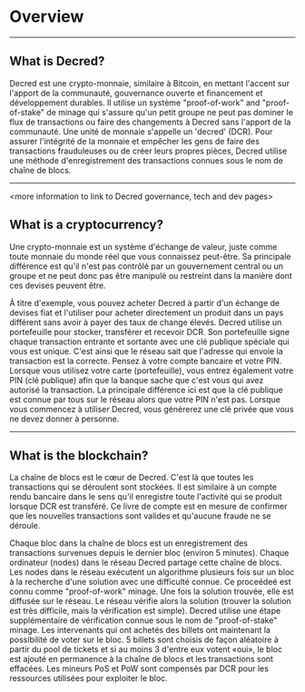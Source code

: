 # **Overview**

---

## <i class="fa icon-decred_symbol"></i> **What is Decred?**
Decred est une crypto-monnaie, similaire à Bitcoin, en mettant l'accent sur l'apport de la communauté, gouvernance ouverte et financement et développement durables. Il utilise un système "proof-of-work" and "proof-of-stake" de minage qui s'assure qu'un petit groupe ne peut pas dominer le flux de transactions ou faire des changements à Decred sans l'apport de la communauté. Une unité de monnaie s'appelle un 'decred' (DCR). Pour assurer l'intégrité de la monnaie et empêcher les gens de faire des transactions frauduleuses ou de créer leurs propres pièces, Decred utilise une méthode d'enregistrement des transactions connues sous le nom de chaîne de blocs.

---

<more information to link to Decred governance, tech and dev pages>

## <i class="fa icon-cryptocurrency fa-lg"></i> **What is a cryptocurrency?**
Une crypto-monnaie est un système d'échange de valeur, juste comme toute monnaie du monde réel que vous connaissez peut-être. Sa principale différence est qu'il n'est pas contrôlé par un gouvernement central ou un groupe et ne peut donc pas être manipulé ou restreint dans la manière dont ces devises peuvent être.

À titre d'exemple, vous pouvez acheter Decred à partir d'un échange de devises fiat et l'utiliser pour acheter directement un produit dans un pays différent sans avoir à payer des taux de change élevés.
Decred utilise un portefeuille pour stocker, transférer et recevoir DCR. Son portefeuille signe chaque transaction entrante et sortante avec une clé publique spéciale qui vous est unique. C'est ainsi que le réseau sait que l'adresse qui envoie la transaction est la correcte. Pensez à votre compte bancaire et votre PIN. Lorsque vous utilisez votre carte (portefeuille), vous entrez également votre PIN (clé publique) afin que la banque sache que c'est vous qui avez autorisé la transaction. La principale différence ici est que la clé publique est connue par tous sur le réseau alors que votre PIN n'est pas. Lorsque vous commencez à utiliser Decred, vous générerez une clé privée que vous ne devez donner à personne.

---

## <i class="fa icon-block fa-lg"></i> **What is the blockchain?**
La chaîne de blocs est le cœur de Decred. C'est là que toutes les transactions qui se déroulent sont stockées. Il est similaire à un compte rendu bancaire dans le sens qu'il enregistre toute l'activité qui se produit lorsque DCR est transféré. Ce livre de compte est en mesure de confirmer que les nouvelles transactions sont valides et qu'aucune fraude ne se déroule.

Chaque bloc dans la chaîne de blocs est un enregistrement des transactions survenues depuis le dernier bloc (environ 5 minutes). Chaque ordinateur (nodes) dans le réseau Decred partage cette chaîne de blocs. Les nodes dans le réseau exécutent un algorithme plusieurs fois sur un bloc à la recherche d'une solution avec une difficulté connue. Ce proceédeé est connu comme "proof-of-work" minage. Une fois la solution trouvée, elle est diffusée sur le réseau. Le réseau vérifie alors la solution (trouver la solution est très difficile, mais la vérification est simple). Decred utilise une étape supplémentaire de vérification connue sous le nom de "proof-of-stake" minage. Les intervenants qui ont achetés des billets ont maintenant la possibilité de voter sur le bloc. 5 billets sont choisis de façon aléatoire à partir du pool de tickets et si au moins 3 d'entre eux votent «oui», le bloc est ajouté en permanence à la chaîne de blocs et les transactions sont effacées. Les mineurs PoS et PoW sont compensés par DCR pour les ressources utilisées pour exploiter le bloc.

<More information section to link to PoW and PoS guides>

